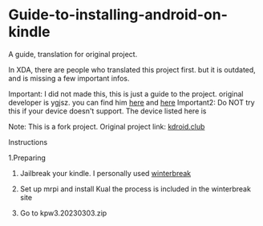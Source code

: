 # Guide-to-installing-android-on-kindle
A guide, translation for original project.



In XDA, there are people who translated this project first. but it is outdated, and is missing a few important infos.

Important: I did not made this, this is just a guide to the project. original developer is ygjsz. you can find him [here](https://space.bilibili.com/33072537/upload/opus) and [here](https://github.com/ygjsz)
Important2: Do NOT try this if your device doesn't support. The device listed here is

Note: This is a fork project. Original project link: [kdroid.club](http://kdroid.club/)



Instructions

1.Preparing 

1. Jailbreak your kindle. I personally used [winterbreak](https://kindlemodding.org/jailbreaking/WinterBreak/)
2. Set up mrpi and install Kual the process is included in the winterbreak site

3. Go to kpw3.20230303.zip
